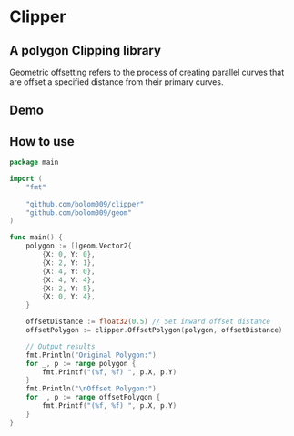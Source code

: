 # Clipper

## A polygon Clipping library

Geometric offsetting refers to the process of creating parallel curves that are offset a specified distance from their primary curves.


## Demo



## How to use

```go
package main

import (
	"fmt"
	
	"github.com/bolom009/clipper"
	"github.com/bolom009/geom"
)

func main() {
	polygon := []geom.Vector2{
		{X: 0, Y: 0},
		{X: 2, Y: 1},
		{X: 4, Y: 0},
		{X: 4, Y: 4},
		{X: 2, Y: 5},
		{X: 0, Y: 4},
	}

	offsetDistance := float32(0.5) // Set inward offset distance
	offsetPolygon := clipper.OffsetPolygon(polygon, offsetDistance)

	// Output results
	fmt.Println("Original Polygon:")
	for _, p := range polygon {
		fmt.Printf("(%f, %f) ", p.X, p.Y)
	}
	fmt.Println("\nOffset Polygon:")
	for _, p := range offsetPolygon {
		fmt.Printf("(%f, %f) ", p.X, p.Y)
	}
}


```